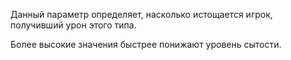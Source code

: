 Данный параметр определяет, насколько истощается игрок, получивший урон этого типа.

Более высокие значения быстрее понижают уровень сытости.